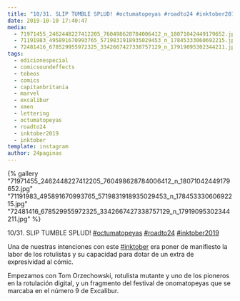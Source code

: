 ```yaml
---
title: "10/31. SLIP TUMBLE SPLUD! #octumatopeyas #roadto24 #inktober2019"
date: 2019-10-10 17:40:47
media: 
  - 71971455_2462448227412205_760498628784006412_n_18071042449179652.jpg
  - 71191983_495891670993765_5719831918935029453_n_17845333060692215.jpg
  - 72481416_678529955972325_3342667427338757129_n_17919095302344211.jpg
tags: 
  - edicionespecial
  - comicsoundeffects
  - tebeos
  - comics
  - capitanbritania
  - marvel
  - excalibur
  - xmen
  - lettering
  - octumatopeyas
  - roadto24
  - inktober2019
  - inktober
template: instagram
author: 24paginas
---
```


{% gallery "71971455_2462448227412205_760498628784006412_n_18071042449179652.jpg" "71191983_495891670993765_5719831918935029453_n_17845333060692215.jpg" "72481416_678529955972325_3342667427338757129_n_17919095302344211.jpg" %}

10/31. SLIP TUMBLE SPLUD! [#octumatopeyas](/tags/octumatopeyas) [#roadto24](/tags/roadto24) [#inktober2019](/tags/inktober2019)

Una de nuestras intenciones con este [#inktober](/tags/inktober) era poner de manifiesto la labor de los rotulistas y su capacidad para dotar de un extra de expresividad al cómic.

Empezamos con Tom Orzechowski, rotulista mutante y uno de los pioneros en la rotulación digital, y un fragmento del festival de onomatopeyas que se marcaba en el número 9 de Excalibur.
